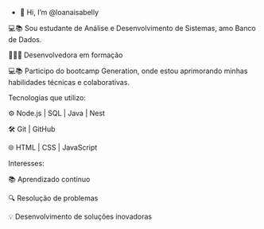- 👋 Hi, I’m @loanaisabelly
  
💻📚 Sou estudante de Análise e Desenvolvimento de Sistemas, amo Banco de Dados.

👩‍💻🚀 Desenvolvedora em formação 

💻📚 Participo do bootcamp Generation, onde estou aprimorando minhas habilidades técnicas e colaborativas.

Tecnologias que utilizo:

⚙️  Node.js | SQL | Java | Nest

🛠️ Git | GitHub 

🌐 HTML | CSS | JavaScript

Interesses:

📚 Aprendizado contínuo

🔍 Resolução de problemas

💡 Desenvolvimento de soluções inovadoras

<!---
loanaisabelly/loanaisabelly is a ✨ special ✨ repository because its `README.md` (this file) appears on your GitHub profile.
You can click the Preview link to take a look at your changes.
--->
